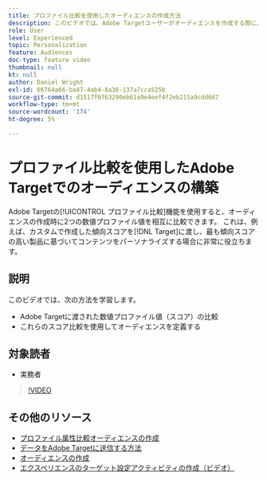 ```yaml
---
title: プロファイル比較を使用したオーディエンスの作成方法
description: このビデオでは、Adobe Targetユーザーがオーディエンスを作成する際に、プロファイル比較機能を使用して2つの数値プロファイル値を相互に比較する方法を示します。
role: User
level: Experienced
topic: Personalization
feature: Audiences
doc-type: feature video
thumbnail: null
kt: null
author: Daniel Wright
exl-id: 66764a66-ba47-4ab4-8a36-137a7cca525b
source-git-commit: d1517f0763290eb61a9e4eef4f2eb215a9cdd667
workflow-type: tm+mt
source-wordcount: '174'
ht-degree: 5%

---
```


# プロファイル比較を使用したAdobe Targetでのオーディエンスの構築

Adobe Targetの[!UICONTROL プロファイル比較]機能を使用すると、オーディエンスの作成時に2つの数値プロファイル値を相互に比較できます。 これは、例えば、カスタムで作成した傾向スコアを[!DNL Target]に渡し、最も傾向スコアの高い製品に基づいてコンテンツをパーソナライズする場合に非常に役立ちます。

## 説明

このビデオでは、次の方法を学習します。

* Adobe Targetに渡された数値プロファイル値（スコア）の比較
* これらのスコア比較を使用してオーディエンスを定義する

## 対象読者

* 実務者

>[!VIDEO](https://video.tv.adobe.com/v/23218/?quality=12)

## その他のリソース

* [プロファイル属性比較オーディエンスの作成](https://experienceleague.adobe.com/docs/target/using/audiences/create-audiences/creating-a-profile-attribute-comparison-audience.html?lang=en)
* [データをAdobe Targetに送信する方法](https://experienceleague.adobe.com/docs/target/using/implement-target/before-implement/methods/methods-to-get-data-into-target.html?lang=en)
* [オーディエンスの作成](https://experienceleague.adobe.com/docs/target/using/audiences/create-audiences/create-audience.html?lang=en)
* [エクスペリエンスのターゲット設定アクティビティの作成（ビデオ）](../activities/create-experience-targeting-activities.md)
